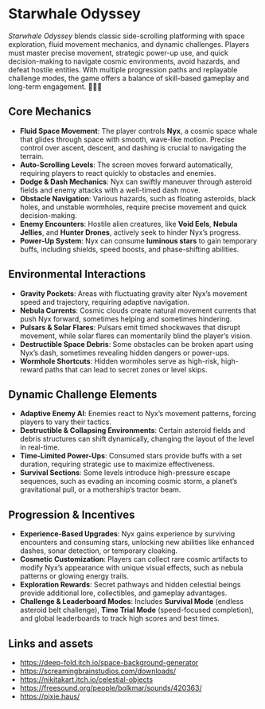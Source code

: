 # Starwhale Odyssey

*Starwhale Odyssey* blends classic side-scrolling platforming with space exploration, fluid movement mechanics, and dynamic challenges. Players must master precise movement, strategic power-up use, and quick decision-making to navigate cosmic environments, avoid hazards, and defeat hostile entities. With multiple progression paths and replayable challenge modes, the game offers a balance of skill-based gameplay and long-term engagement. 🚀🐋✨

## Core Mechanics
- **Fluid Space Movement**: The player controls **Nyx**, a cosmic space whale that glides through space with smooth, wave-like motion. Precise control over ascent, descent, and dashing is crucial to navigating the terrain.
- **Auto-Scrolling Levels**: The screen moves forward automatically, requiring players to react quickly to obstacles and enemies.
- **Dodge & Dash Mechanics**: Nyx can swiftly maneuver through asteroid fields and enemy attacks with a well-timed dash move.
- **Obstacle Navigation**: Various hazards, such as floating asteroids, black holes, and unstable wormholes, require precise movement and quick decision-making.
- **Enemy Encounters**: Hostile alien creatures, like **Void Eels**, **Nebula Jellies**, and **Hunter Drones**, actively seek to hinder Nyx’s progress.
- **Power-Up System**: Nyx can consume **luminous stars** to gain temporary buffs, including shields, speed boosts, and phase-shifting abilities.

## Environmental Interactions
- **Gravity Pockets**: Areas with fluctuating gravity alter Nyx’s movement speed and trajectory, requiring adaptive navigation.
- **Nebula Currents**: Cosmic clouds create natural movement currents that push Nyx forward, sometimes helping and sometimes hindering.
- **Pulsars & Solar Flares**: Pulsars emit timed shockwaves that disrupt movement, while solar flares can momentarily blind the player’s vision.
- **Destructible Space Debris**: Some obstacles can be broken apart using Nyx’s dash, sometimes revealing hidden dangers or power-ups.
- **Wormhole Shortcuts**: Hidden wormholes serve as high-risk, high-reward paths that can lead to secret zones or level skips.

## Dynamic Challenge Elements
- **Adaptive Enemy AI**: Enemies react to Nyx’s movement patterns, forcing players to vary their tactics.
- **Destructible & Collapsing Environments**: Certain asteroid fields and debris structures can shift dynamically, changing the layout of the level in real-time.
- **Time-Limited Power-Ups**: Consumed stars provide buffs with a set duration, requiring strategic use to maximize effectiveness.
- **Survival Sections**: Some levels introduce high-pressure escape sequences, such as evading an incoming cosmic storm, a planet’s gravitational pull, or a mothership’s tractor beam.

## Progression & Incentives
- **Experience-Based Upgrades**: Nyx gains experience by surviving encounters and consuming stars, unlocking new abilities like enhanced dashes, sonar detection, or temporary cloaking.
- **Cosmetic Customization**: Players can collect rare cosmic artifacts to modify Nyx’s appearance with unique visual effects, such as nebula patterns or glowing energy trails.
- **Exploration Rewards**: Secret pathways and hidden celestial beings provide additional lore, collectibles, and gameplay advantages.
- **Challenge & Leaderboard Modes**: Includes **Survival Mode** (endless asteroid belt challenge), **Time Trial Mode** (speed-focused completion), and global leaderboards to track high scores and best times.

## Links and assets
- https://deep-fold.itch.io/space-background-generator
- https://screamingbrainstudios.com/downloads/
- https://nikitakart.itch.io/celestial-objects
- https://freesound.org/people/bolkmar/sounds/420363/
- https://pixie.haus/
